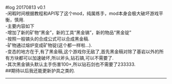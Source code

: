 #log 20170813 v0.1  
-闲暇时间根据教程和API写了这个mod，纯属练手，mod本身会极大破坏游戏平衡，慎用.  
-主要内容如下  
  -增加了新的矿物“黑金”，新的工具“黑金镐”，新的物品“黑金锭”  
  -按照一般镐头的合成公式可以合成黑金稿.  
  -矿物通过熔炉变成矿物锭(这个都一样啦...).  
-变态的地方在于,有了黑金稿,这个游戏你无敌了,首先黑金稿对除了基岩以外的所有方块都可以加速破坏,所以斧头,钻石镐,可以不需要了.  
-其次黑金镐头默认主手伤害100+,所以钻石剑也不需要了233333.  
##期待以后我还能更新护具之类的.  
****
